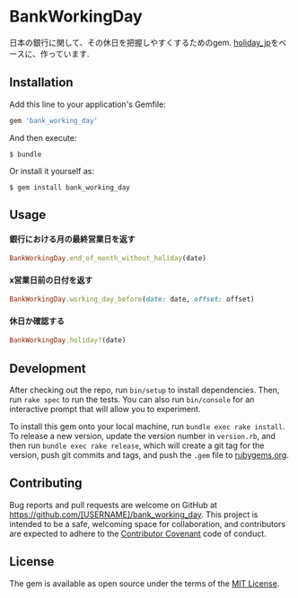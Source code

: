 # BankWorkingDay

日本の銀行に関して、その休日を把握しやすくするためのgem.
[holiday_jp](https://github.com/komagata/holiday_jp)をベースに、作っています.

## Installation

Add this line to your application's Gemfile:

```ruby
gem 'bank_working_day'
```

And then execute:

    $ bundle

Or install it yourself as:

    $ gem install bank_working_day

## Usage

#### 銀行における月の最終営業日を返す

```ruby
BankWorkingDay.end_of_month_without_holiday(date)
```

#### x営業日前の日付を返す

```ruby
BankWorkingDay.working_day_before(date: date, offset: offset)
```

#### 休日か確認する

```ruby
BankWorkingDay.holiday?(date)
```

## Development

After checking out the repo, run `bin/setup` to install dependencies. Then, run `rake spec` to run the tests. You can also run `bin/console` for an interactive prompt that will allow you to experiment.

To install this gem onto your local machine, run `bundle exec rake install`. To release a new version, update the version number in `version.rb`, and then run `bundle exec rake release`, which will create a git tag for the version, push git commits and tags, and push the `.gem` file to [rubygems.org](https://rubygems.org).

## Contributing

Bug reports and pull requests are welcome on GitHub at https://github.com/[USERNAME]/bank_working_day. This project is intended to be a safe, welcoming space for collaboration, and contributors are expected to adhere to the [Contributor Covenant](http://contributor-covenant.org) code of conduct.


## License

The gem is available as open source under the terms of the [MIT License](http://opensource.org/licenses/MIT).

